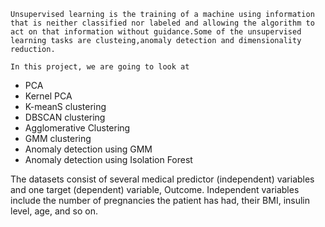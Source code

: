 
    Unsupervised learning is the training of a machine using information that is neither classified nor labeled and allowing the algorithm to act on that information without guidance.Some of the unsupervised learning tasks are clusteing,anomaly detection and dimensionality reduction.
    
    In this project, we are going to look at 
*   PCA
*   Kernel PCA
*   K-meanS clustering
*   DBSCAN clustering
*   Agglomerative Clustering
*   GMM clustering
*   Anomaly detection using GMM 
*   Anomaly detection using Isolation Forest

The datasets consist of several medical predictor (independent) variables and one target (dependent) variable, Outcome. Independent variables include the number of pregnancies the patient has had, their BMI, insulin level, age, and so on.

